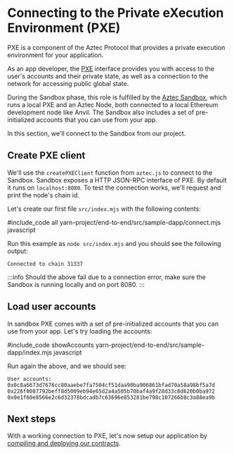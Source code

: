 # Connecting to the Private eXecution Environment (PXE)

PXE is a component of the Aztec Protocol that provides a private execution environment for your application.

As an app developer, the [PXE](https://github.com/AztecProtocol/aztec-packages/tree/master/yarn-project/pxe) interface provides you with access to the user's accounts and their private state, as well as a connection to the network for accessing public global state.

During the Sandbox phase, this role is fulfilled by the [Aztec Sandbox](../../cli/sandbox-reference.md), which runs a local PXE and an Aztec Node, both connected to a local Ethereum development node like Anvil.
The Sandbox also includes a set of pre-initialized accounts that you can use from your app.

In this section, we'll connect to the Sandbox from our project.

## Create PXE client

We'll use the `createPXEClient` function from `aztec.js` to connect to the Sandbox.
Sandbox exposes a HTTP JSON-RPC interface of PXE.
By default it runs on `localhost:8080`.
To test the connection works, we'll request and print the node's chain id.

Let's create our first file `src/index.mjs` with the following contents:

#include_code all yarn-project/end-to-end/src/sample-dapp/connect.mjs javascript

Run this example as `node src/index.mjs` and you should see the following output:

```
Connected to chain 31337
```

:::info
Should the above fail due to a connection error, make sure the Sandbox is running locally and on port 8080.
:::

## Load user accounts

In sandbox PXE comes with a set of pre-initialized accounts that you can use from your app.
Let's try loading the accounts:

#include_code showAccounts yarn-project/end-to-end/src/sample-dapp/index.mjs javascript

Run again the above, and we should see:

```
User accounts:
0x0c8a6673d7676cc80aaebe7fa7504cf51daa90ba906861bfad70a58a98bf5a7d
0x226f8087792beff8d5009eb94e65d2a4a505b70baf4a9f28d33c8d620b0ba972
0x0e1f60e8566e2c6d32378bdcadb7c63696e853281be798c107266b8c3a88ea9b
```

## Next steps

With a working connection to PXE, let's now setup our application by [compiling and deploying our contracts](./contract_deployment.md).
